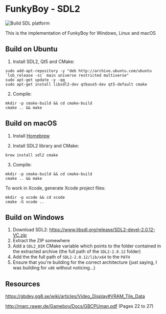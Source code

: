 # FunkyBoy - SDL2

![Build SDL platform](https://github.com/kremi151/FunkyBoy/workflows/Build%20SDL%20platform/badge.svg)

This is the implementation of FunkyBoy for Windows, Linux and macOS

## Build on Ubuntu

1. Install SDL2, Qt5 and CMake:

```
sudo add-apt-repository -y "deb http://archive.ubuntu.com/ubuntu `lsb_release -sc` main universe restricted multiverse"
sudo apt-get update -y -qq
sudo apt-get install libsdl2-dev qtbase5-dev qt5-default cmake
```
2. Compile:

```
mkdir -p cmake-build && cd cmake-build
cmake .. && make
```

## Build on macOS

1. Install [Homebrew](https://brew.sh/)

2. Install SDL2 library and CMake:

```
brew install sdl2 cmake
```

3. Compile:

```
mkdir -p cmake-build && cd cmake-build
cmake .. && make
```

To work in Xcode, generate Xcode project files:

```
mkdir -p xcode && cd xcode
cmake -G xcode ..
```

## Build on Windows

1. Download SDL2:
https://www.libsdl.org/release/SDL2-devel-2.0.12-VC.zip
2. Extract the ZIP somewhere
3. Add a `SDL2_DIR` CMake variable which points to the folder contained in the extracted archive (the full path of the `SDL2-2.0.12` folder)
4. Add the the full path of `SDL2-2.0.12/lib/x64` to the `PATH`
5. Ensure that you're building for the correct architecture (just saying, I was building for `x86` without noticing...)

## Resources

https://gbdev.gg8.se/wiki/articles/Video_Display#VRAM_Tile_Data

http://marc.rawer.de/Gameboy/Docs/GBCPUman.pdf (Pages 22 to 27)